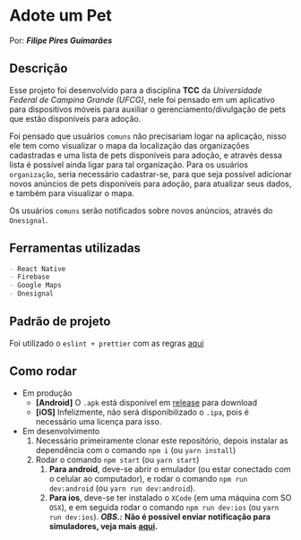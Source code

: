 # Adote um Pet

Por: _**Filipe Pires Guimarães**_

## Descrição

Esse projeto foi desenvolvido para a disciplina **TCC** da _Universidade Federal de Campina Grande (UFCG)_, nele foi pensado em um aplicativo para dispositivos móveis para auxiliar o gerenciamento/divulgação de pets que estão disponíveis para adoção.

Foi pensado que usuários `comuns` não precisariam logar na aplicação, nisso ele tem como visualizar o mapa da localização das organizações cadastradas e uma lista de pets disponíveis para adoção, e através dessa lista é possível ainda ligar para tal organização. Para os usuários `organização`, seria necessário cadastrar-se, para que seja possível adicionar novos anúncios de pets disponíveis para adoção, para atualizar seus dados, e também para visualizar o mapa.

Os usuários `comuns` serão notificados sobre novos anúncios, através do `Onesignal`.

## Ferramentas utilizadas

```md
- React Native
- Firebase
- Google Maps
- Onesignal
```

## Padrão de projeto

Foi utilizado o `eslint + prettier` com as regras [aqui](./.eslintrc.js)

## Como rodar

- Em produção
  - **[Android]** O `.apk` está disponível em [release](https://github.com/filipepiresg/adote-um-pet/releases) para download
  - **[iOS]** Infelizmente, não será disponibilizado o `.ipa`, pois é necessário uma licença para isso.
- Em desenvolvimento
  1. Necessário primeiramente clonar este repositório, depois instalar as dependência com o comando `npm i` (ou `yarn install`)
  2. Rodar o comando `npm start` (ou `yarn start`)
     1. **Para android**, deve-se abrir o emulador (ou estar conectado com o celular ao computador), e rodar o comando `npm run dev:android` (ou `yarn run dev:android`).
     2. **Para ios**, deve-se ter instalado o `XCode` (em uma máquina com SO `OSX`), e em seguida rodar o comando `npm run dev:ios` (ou `yarn run dev:ios`). _**OBS.:**_ **Não é possível enviar notificação para simuladores, veja mais [aqui](https://documentation.onesignal.com/docs/troubleshooting-ios#3-test-on-mobile-device).**
